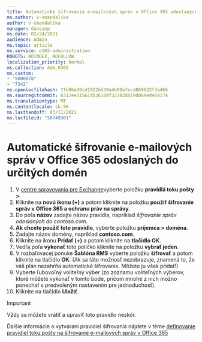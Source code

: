 ```yaml
---
title: Automatické šifrovanie e-mailových správ v Office 365 odoslaných do určitých domén
ms.author: v-smandalika
author: v-smandalika
manager: dansimp
ms.date: 02/24/2021
audience: Admin
ms.topic: article
ms.service: o365-administration
ROBOTS: NOINDEX, NOFOLLOW
localization_priority: Normal
ms.collection: Adm_O365
ms.custom:
- "9000078"
- "7342"
ms.openlocfilehash: 7fb96a30cd1922bd39a4b99a7ecd869622f3a466
ms.sourcegitcommit: 6312ee31561db36104f32282d019d069ede69174
ms.translationtype: MT
ms.contentlocale: sk-SK
ms.lasthandoff: 03/11/2021
ms.locfileid: "50749301"
---
```

# <a name="automatically-encrypt-office-365-email-messages-sent-to-certain-domains"></a>Automatické šifrovanie e-mailových správ v Office 365 odoslaných do určitých domén

1. V [centre spravovania pre Exchange](https://outlook.office365.com/ecp/)vyberte položku **pravidlá toku pošty >**. 
2. Kliknite na **novú ikonu (+)** a potom kliknite na položku **použiť šifrovanie správ v Office 365 a ochranu práv na správy**.
3. Do poľa **názov** zadajte názov pravidla, napríklad *šifrovanie správ odoslaných do contoso.com*.
4. **Ak chcete použiť toto pravidlo**, vyberte položku **príjemca > doména**. 
5. Zadajte názov domény, napríklad **contoso.com**.
6. Kliknite na ikonu **Pridať (+)** a potom kliknite na **tlačidlo OK**.
7. Vedľa poľa **vykonať** toto políčko kliknite na položku **vybrať jeden**. 
8. V rozbaľovacej ponuke **Šablóna RMS** vyberte položku **šifrovať** a potom kliknite na tlačidlo **OK**. (Ak sa táto možnosť nezobrazuje, znamená to, že váš plán nezahŕňa automatické šifrovanie. Môžete ju však pridať!)
9. Vyberte ľubovoľný voliteľný výber (zo zoznamu voliteľných výberov, ktoré môžete vykonať v tomto bode, pričom mnohé z nich možno ponechať s predvoleným nastavením pre jednoduchosť).
10. Kliknite na tlačidlo **Uložiť**.

> [!IMPORTANT]
> Vždy sa môžete vrátiť a upraviť toto pravidlo neskôr.

Ďalšie informácie o vytváraní pravidiel šifrovania nájdete v téme [definovanie pravidiel toku pošty na šifrovanie e-mailových správ v Office 365](https://docs.microsoft.com/microsoft-365/compliance/define-mail-flow-rules-to-encrypt-email)